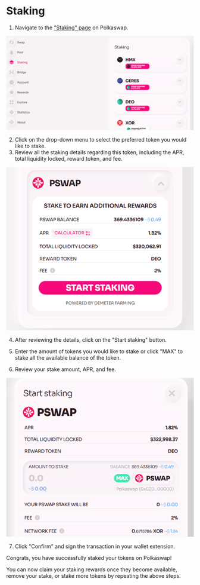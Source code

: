 # Staking

1. Navigate to the ["Staking" page](https://polkaswap.io/#/staking/demeter/) on Polkaswap.

![](.gitbook/assets/polkaswap-staking-tab.png)

2. Click on the drop-down menu to select the preferred token you would like to stake.
3. Review all the staking details regarding this token, including the APR, total liquidity locked, reward token, and fee.

![](.gitbook/assets/polkaswap-staking-calculator.png)

4. After reviewing the details, click on the "Start staking" button.

5. Enter the amount of tokens you would like to stake or click "MAX" to stake all the available balance of the token.

6. Review your stake amount, APR, and fee.

![](.gitbook/assets/polkaswap-staking-review-screen.png)

7. Click "Confirm" and sign the transaction in your wallet extension.

Congrats, you have successfully staked your tokens on Polkaswap!

You can now claim your staking rewards once they become available, remove your stake, or stake more tokens by repeating the above steps.
